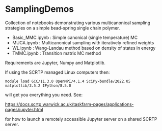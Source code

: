 # SamplingDemos

Collection of notebooks demonstrating various multicanonical sampling strategies on a simple bead-spring single chain polymer.

 - Basic_MMC.ipynb : Simple canonical (single temperature) MC
 - MUCA.ipynb      : Multicanonical sampling with iteratively refined weights
 - WL.ipynb        : Wang-Landau method based on density of states in energy
 - TMMC.ipynb      : Transition matrix MC method

Requirements are Jupyter, Numpy and Matplotlib.

If using the SCRTP managed Linux computers then:

```
module load GCC/11.3.0 OpenMPI/4.1.4 SciPy-bundle/2022.05 matplotlib/3.5.2 IPython/8.5.0
```

will get you everything you need. See:

https://docs.scrtp.warwick.ac.uk/taskfarm-pages/applications-pages/jupyter.html

for how to launch a remotely accessible Jupyter server on a shared SCRTP server.